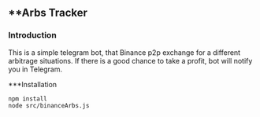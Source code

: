 **Arbs Tracker
---
<h3>Introduction</h3>
This is a simple telegram bot, that Binance p2p exchange for a different arbitrage situations. 
If there is a good chance to take a profit, bot will notify you in Telegram.

***Installation
```
npm install
node src/binanceArbs.js
```
